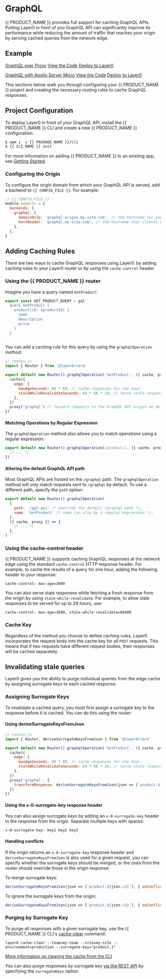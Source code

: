 # GraphQL

{{ PRODUCT_NAME }} provides full support for caching GraphQL APIs. Putting Layer0 in front of you GraphQL API can significantly improve its performance while reducing the amount of traffic that reaches your origin by serving cached queries from the network edge.

## Example

[GraphQL over Proxy](https://layer0-docs-graphql-caching-example-default.layer0-limelight.link?button)
[View the Code](https://github.com/layer0-docs/graphql-caching-example?button)
[Deploy to Layer0](https://app.layer0.co/deploy?button&deploy&repo=https%3A%2F%2Fgithub.com%2Flayer0-docs%2Fgraphql-caching-example)

[GraphQL with Apollo Server Micro](https://layer0-docs-layer0-next-graphql-example-default.layer0-limelight.link?button)
[View the Code](https://github.com/layer0-docs/layer0-nextjs-graphql-example?button)
[Deploy to Layer0](https://app.layer0.co/deploy?button&deploy&repo=https%3A%2F%2Fgithub.com%2Flayer0-docs%2Flayer0-nextjs-graphql-example)

This sections below walk you through configuring your {{ PRODUCT_NAME }} project and creating the necessary routing rules to cache GraphQL responses.

## Project Configuration

To deploy Layer0 in front of your GraphQL API, install the {{ PRODUCT_NAME }} CLI and create a new {{ PRODUCT_NAME }} configuration:

```bash
$ npm i -g {{ PACKAGE_NAME }}/cli
$ {{ CLI_NAME }} init
```

For more information on adding {{ PRODUCT_NAME }} to an existing app, see [Getting Started](/guides/getting_started#section_adding_layer0_to_an_existing_app).

### Configuring the Origin

To configure the origin domain from which your GraphQL API is served, add a backend to `{{ CONFIG_FILE }}`. For example:

```js
// {{ CONFIG_FILE }}
module.exports = {
  backends: {
    graphql: {
      domainOrIp: 'graphql-origin.my-site.com', // the hostname for your origin graphql server(s)
      hostHeader: 'graphql.my-site.com', // the hostname that clients use to connect to your graphql api
    },
  },
}
```

## Adding Caching Rules

There are two ways to cache GraphQL responses using Layer0: by adding caching rules to your Layer0 router or by using the `cache-control` header.

### Using the {{ PRODUCT_NAME }} router

Imagine you have a query named `GetProduct`:

```js
export const GET_PRODUCT_QUERY = gql`
  query GetProduct {
    product(id: $productId) {
      name
      description
      price
    }
  }
`
```

You can add a caching rule for this query by using the `graphqlOperation` method:

```js
// routes.js
import { Router } from '@layer0/core'

export default new Router().graphqlOperation('GetProduct', ({ cache, proxy }) => {
  cache({
    edge: {
      maxAgeSeconds: 60 * 60, // cache responses for one hour
      staleWhileRevalidateSeconds: 60 * 60 * 24, // serve stale responses for up to 24 hours
    },
  })
  proxy('graphql') // forward requests to the GraphQL API origin we defined in layer0.config.js
})
```

#### Matching Operations by Regular Expression

The `graphqlOperation` method also allows you to match operations using a regular expression:

```js
export default new Router().graphqlOperation(/product/i, ({ cache, proxy }) => {
  /* ... */
})
```

#### Altering the default GraphQL API path

Most GraphQL APIs are hosted on the `/graphql` path. The `graphqlOperation` method will only match requests sent to `/graphql` by default. To use a different path, specify the `path` option:

```js
export default new Router().graphqlOperation(
  {
    path: '/gql-api' /* override the default /graphql path */,
    name: 'GetProduct' /* name can also be a regular expression */,
  },
  ({ cache, proxy }) => {
    /* ... */
  },
)
```

### Using the cache-control header

{{ PRODUCT_NAME }} supports caching GraphQL responses at the network edge using the standard `cache-control` HTTP response header. For example, to cache the results of a query for one hour, adding the following header to your response:

```
cache-control: max-age=3600
```

You can also serve stale responses while fetching a fresh response from the origin by using `stale-while-revalidate`. For example, to allow stale responses to be served for up to 24 hours, use:

```
cache-control: max-age=3600, stale-while-revalidate=86400
```

### Cache Key

Regardless of the method you choose to define caching rules, Layer0 incorporates the request body into the cache key for all `POST` requests. This means that if two requests have different request bodies,
their responses will be cached separately.

## Invalidating stale queries

Layer0 gives you the ability to purge individual queries from the edge cache by assigning surrogate keys to each cached response.

### Assigning Surrogate Keys

To invalidate a cached query, you must first assign a surrogate key to the response before it is cached. You can do this using the router:

#### Using deriveSurrogateKeysFromJson

```js
// routes.js
import { Router, deriveSurrogateKeysFromJson } from '@layer0/core'

export default new Router().graphqlOperation('GetProduct', ({ cache, proxy }) => {
  cache({
    edge: {
      maxAgeSeconds: 60 * 60, // cache responses for one hour
      staleWhileRevalidateSeconds: 60 * 60 * 24, // serve stale responses for up to 24 hours
    },
  })
  proxy('graphql', {
    transformResponse: deriveSurrogateKeysFromJson(json => [`product.${json.id}`]), // <~ Assigns a surrogate key to each response
  })
})
```

#### Using the x-0-surrogate-key response header

You can also assign surrogate keys by adding an `x-0-surrogate-key` header to the response from the origin. Separate multiple keys with spaces:

```
x-0-surrogate-key: key1 key2 key3
```

#### Handling conflicts

If the origin returns an `x-0-surrogate-key` response header and `deriveSurrogateKeysFromJson` is also used for a given request, you can specify whether the surrogate keys should be merged, or the ones
from the router should override those in the origin response:

To merge surrogate keys:

```js
deriveSurrogateKeysFromJson(json => [`product.${json.id}`], { onConflict: 'merge' })
```

To ignore the surrogate keys from the origin:

```js
deriveSurrogateKeysFromJson(json => [`product.${json.id}`], { onConflict: 'override' })
```

### Purging by Surrogate Key

To purge all responses with a given surrogate key, use the {{ PRODUCT_NAME }} CLI's [cache-clear](/guides/cli#section_cache_clear) command.

```
layer0 cache-clear --team=my-team --site=my-site --environment=production --surrogate-key="product.1"
```

[More information on clearing the cache from the CLI](/guides/cli#section_cache_clear)

You can also purge responses by surrogate key [via the REST API](/guides/rest_api#section_clear_cache) by specifying the `surrogateKeys` option.
